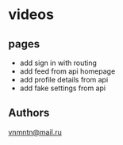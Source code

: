 # videos

## pages

- add sign in with routing
- add feed from api homepage
- add profile details from api
- add fake settings from api

## Authors

<vnmntn@mail.ru>
